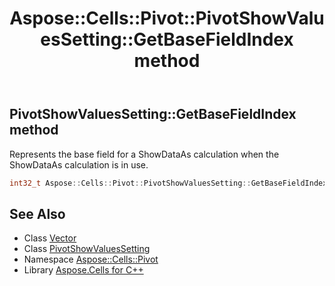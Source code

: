 ﻿---
title: Aspose::Cells::Pivot::PivotShowValuesSetting::GetBaseFieldIndex method
linktitle: GetBaseFieldIndex
second_title: Aspose.Cells for C++ API Reference
description: 'Aspose::Cells::Pivot::PivotShowValuesSetting::GetBaseFieldIndex method. Represents the base field for a ShowDataAs calculation when the ShowDataAs calculation is in use in C++.'
type: docs
weight: 800
url: /cpp/aspose.cells.pivot/pivotshowvaluessetting/getbasefieldindex/
---
## PivotShowValuesSetting::GetBaseFieldIndex method


Represents the base field for a ShowDataAs calculation when the ShowDataAs calculation is in use.

```cpp
int32_t Aspose::Cells::Pivot::PivotShowValuesSetting::GetBaseFieldIndex()
```

## See Also

* Class [Vector](../../../aspose.cells/vector/)
* Class [PivotShowValuesSetting](../)
* Namespace [Aspose::Cells::Pivot](../../)
* Library [Aspose.Cells for C++](../../../)

